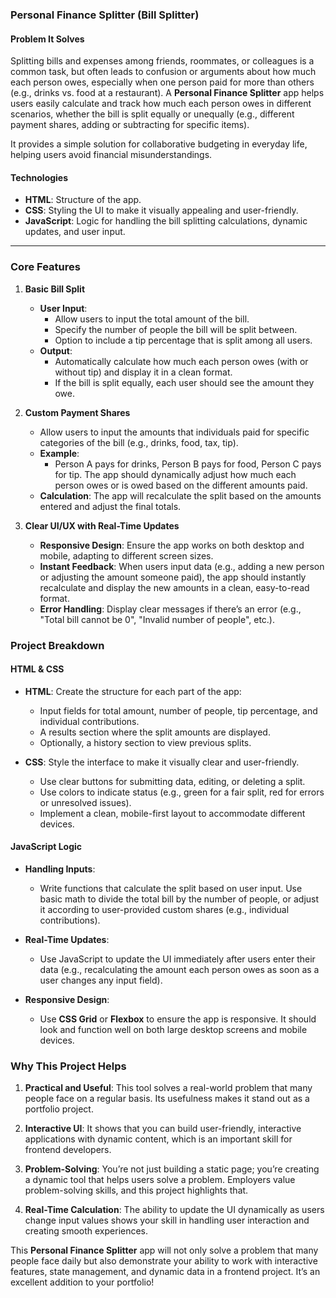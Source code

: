 ### **Personal Finance Splitter (Bill Splitter)**

#### **Problem It Solves**
Splitting bills and expenses among friends, roommates, or colleagues is a common task, but often leads to confusion or arguments about how much each person owes, especially when one person paid for more than others (e.g., drinks vs. food at a restaurant). A **Personal Finance Splitter** app helps users easily calculate and track how much each person owes in different scenarios, whether the bill is split equally or unequally (e.g., different payment shares, adding or subtracting for specific items). 

It provides a simple solution for collaborative budgeting in everyday life, helping users avoid financial misunderstandings.

#### **Technologies**
- **HTML**: Structure of the app.
- **CSS**: Styling the UI to make it visually appealing and user-friendly.
- **JavaScript**: Logic for handling the bill splitting calculations, dynamic updates, and user input.

---

### **Core Features**

1. **Basic Bill Split**
   - **User Input**: 
     - Allow users to input the total amount of the bill.
     - Specify the number of people the bill will be split between.
     - Option to include a tip percentage that is split among all users.
   - **Output**:
     - Automatically calculate how much each person owes (with or without tip) and display it in a clean format.
     - If the bill is split equally, each user should see the amount they owe.
   
2. **Custom Payment Shares**
   - Allow users to input the amounts that individuals paid for specific categories of the bill (e.g., drinks, food, tax, tip).
   - **Example**:
     - Person A pays for drinks, Person B pays for food, Person C pays for tip. The app should dynamically adjust how much each person owes or is owed based on the different amounts paid.
   - **Calculation**: The app will recalculate the split based on the amounts entered and adjust the final totals.
3. **Clear UI/UX with Real-Time Updates**
   - **Responsive Design**: Ensure the app works on both desktop and mobile, adapting to different screen sizes.
   - **Instant Feedback**: When users input data (e.g., adding a new person or adjusting the amount someone paid), the app should instantly recalculate and display the new amounts in a clean, easy-to-read format.
   - **Error Handling**: Display clear messages if there’s an error (e.g., "Total bill cannot be 0", "Invalid number of people", etc.).


### **Project Breakdown**

#### **HTML & CSS**
- **HTML**: Create the structure for each part of the app:
  - Input fields for total amount, number of people, tip percentage, and individual contributions.
  - A results section where the split amounts are displayed.
  - Optionally, a history section to view previous splits.
  
- **CSS**: Style the interface to make it visually clear and user-friendly.
  - Use clear buttons for submitting data, editing, or deleting a split.
  - Use colors to indicate status (e.g., green for a fair split, red for errors or unresolved issues).
  - Implement a clean, mobile-first layout to accommodate different devices.

#### **JavaScript Logic**
- **Handling Inputs**:
  - Write functions that calculate the split based on user input. Use basic math to divide the total bill by the number of people, or adjust it according to user-provided custom shares (e.g., individual contributions).

- **Real-Time Updates**:
  - Use JavaScript to update the UI immediately after users enter their data (e.g., recalculating the amount each person owes as soon as a user changes any input field).

- **Responsive Design**:
  - Use **CSS Grid** or **Flexbox** to ensure the app is responsive. It should look and function well on both large desktop screens and mobile devices.


### **Why This Project Helps**

1. **Practical and Useful**: This tool solves a real-world problem that many people face on a regular basis. Its usefulness makes it stand out as a portfolio project.
2. **Interactive UI**: It shows that you can build user-friendly, interactive applications with dynamic content, which is an important skill for frontend developers.

3. **Problem-Solving**: You’re not just building a static page; you’re creating a dynamic tool that helps users solve a problem. Employers value problem-solving skills, and this project highlights that.
4. **Real-Time Calculation**: The ability to update the UI dynamically as users change input values shows your skill in handling user interaction and creating smooth experiences.


This **Personal Finance Splitter** app will not only solve a problem that many people face daily but also demonstrate your ability to work with interactive features, state management, and dynamic data in a frontend project. It’s an excellent addition to your portfolio!